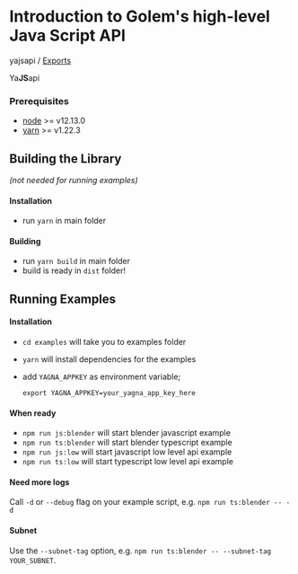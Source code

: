 # Introduction to Golem's high-level Java Script API

yajsapi / [Exports]()

Ya**JS**api   
  


### Prerequisites

* [node](https://nodejs.org/en/) &gt;= v12.13.0
* [yarn](https://classic.yarnpkg.com/en/docs/install/) &gt;= v1.22.3

## Building the Library

_\(not needed for running examples\)_

#### Installation

* run `yarn` in main folder

#### Building

* run `yarn build` in main folder
* build is ready in `dist` folder!

## Running Examples

#### Installation

* `cd examples`         will take you to examples folder
* `yarn`                will install dependencies for the examples
* add `YAGNA_APPKEY` as environment variable; 

  ```text
  export YAGNA_APPKEY=your_yagna_app_key_here
  ```

#### When ready

* `npm run js:blender`  will start blender javascript example
* `npm run ts:blender`  will start blender typescript example
* `npm run js:low`      will start javascript low level api example
* `npm run ts:low`      will start typescript low level api example

#### Need more logs

Call `-d` or `--debug` flag on your example script, e.g. `npm run ts:blender -- -d`

#### Subnet

Use the `--subnet-tag` option, e.g. `npm run ts:blender -- --subnet-tag YOUR_SUBNET`.

